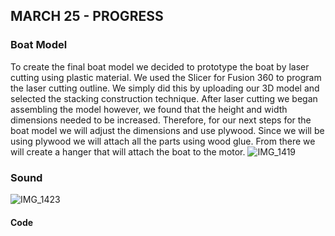## MARCH 25 - PROGRESS

### Boat Model 
To create the final boat model we decided to prototype the boat by laser cutting using plastic material. We used the Slicer for Fusion 360 to program the laser cutting outline. We simply did this by uploading our 3D model and selected the stacking construction technique. After laser cutting we began assembling the model however, we found that the height and width dimensions needed to be increased. Therefore, for our next steps for the boat model we will adjust the dimensions and use plywood. Since we will be using plywood we will attach all the parts using wood glue. From there we will create a hanger that will attach the boat to the motor. 
![IMG_1419](https://github.com/FatemaAlhameli/MachineLab/assets/98390877/a7f80e4d-381a-4239-b345-e7a006186f90)

### Sound 


![IMG_1423](https://github.com/FatemaAlhameli/MachineLab/assets/98390877/055b0230-6de3-48a5-85d9-162fbe9512f7)


#### Code
```
```
